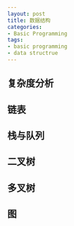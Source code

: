 ```yaml
---
layout: post
title: 数据结构
categories:
- Basic Programming
tags:
- basic programming
- data structrue
---
```


## 复杂度分析

## 链表

## 栈与队列

## 二叉树

## 多叉树

## 图